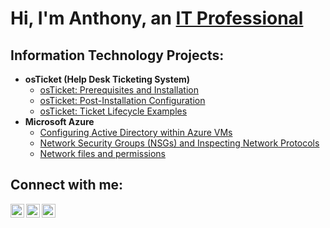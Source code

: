 <h1>Hi, I'm Anthony, an <a href="https://linkedin.com/in/Josh">IT Professional</a></h1>

<h2> Information Technology Projects:</h2>

- <b>osTicket (Help Desk Ticketing System)</b>
  - [osTicket: Prerequisites and Installation](https://github.com/AnthonyDiaz1/osticket-prereqs)
  - [osTicket: Post-Installation Configuration](https://github.com/AnthonyDiaz1/post-install-config)
  - [osTicket: Ticket Lifecycle Examples](https://github.com/AnthonyDiaz1/ticket-lifecycle)
- <b>Microsoft Azure</b>
  - [Configuring Active Directory within Azure VMs](https://github.com/AnthonyDiaz1/configure-ad)
  - [Network Security Groups (NSGs) and Inspecting Network Protocols](https://github.com/AnthonyDiaz1/azure-network-protocols)
  - [Network files and permissions](https://github/AntIT-1/Network-files-and-permissions)
<h2>Connect with me:</h2>

[<img align="left" alt="Josh | Twitter" width="22px" src="https://cdn.jsdelivr.net/npm/simple-icons@v3/icons/twitter.svg" />][twitter]
[<img align="left" alt="Josh | LinkedIn" width="22px" src="https://cdn.jsdelivr.net/npm/simple-icons@v3/icons/linkedin.svg" />][linkedin]
[<img align="left" alt="Josh | Instagram" width="22px" src="https://cdn.jsdelivr.net/npm/simple-icons@v3/icons/instagram.svg" />][instagram]

[twitter]: https://twitter.com/Josh
[instagram]: https://www.instagram.com/Josh
[linkedin]: https://linkedin.com/in/Josh
